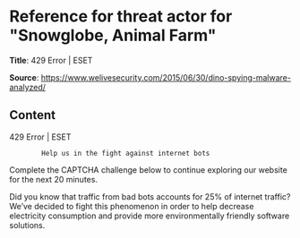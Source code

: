 # Reference for threat actor for "Snowglobe, Animal Farm"

**Title**: 429 Error | ESET

**Source**: https://www.welivesecurity.com/2015/06/30/dino-spying-malware-analyzed/

## Content










429 Error | ESET

















            Help us in the fight against internet bots
        
Complete the CAPTCHA challenge below to continue exploring our website for the next 20 minutes.













Did you know that traffic from bad bots accounts for 25% of internet traffic?
We’ve decided to fight this phenomenon in order to help decrease electricity consumption and provide more environmentally friendly software solutions.











